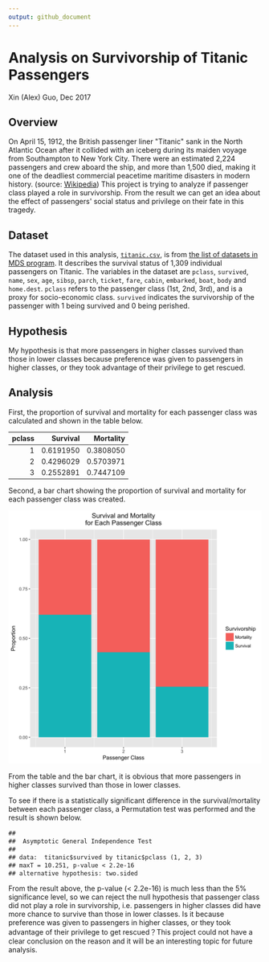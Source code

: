 ```yaml
---
output: github_document
---
```






# Analysis on Survivorship of Titanic Passengers

Xin (Alex) Guo, Dec 2017

## Overview

On April 15, 1912, the British passenger liner "Titanic" sank in the North Atlantic Ocean after it collided with an iceberg during its maiden voyage from Southampton to New York City. There were an estimated 2,224 passengers and crew aboard the ship, and more than 1,500 died, making it one of the deadliest commercial peacetime maritime disasters in modern history. (source: [Wikipedia](https://en.wikipedia.org/wiki/RMS_Titanic)) This project is trying to analyze if passenger class played a role in survivorship. From the result we can get an idea about the effect of passengers' social status and privilege on their fate in this tragedy.

## Dataset

The dataset used in this analysis, [`titanic.csv`](https://github.com/alexguoxin/Survivorship-of-Titanic-Passengers/blob/master/data/titanic.csv), is from [the list of datasets in MDS program](https://github.ubc.ca/ubc-mds-2017/datasets). It describes the survival status of 1,309 individual passengers on Titanic. The variables in the dataset are `pclass`, `survived`, `name`, `sex`, `age`, `sibsp`, `parch`, `ticket`, `fare`, `cabin`, `embarked`, `boat`, `body` and `home.dest`. `pclass` refers to the passenger class (1st, 2nd, 3rd), and is a proxy for socio-economic class. `survived` indicates the survivorship of the passenger with 1 being survived and 0 being perished. 

## Hypothesis

My hypothesis is that more passengers in higher classes survived than those in lower classes because preference was given to passengers in higher classes, or they took advantage of their privilege to get rescued.

## Analysis

First, the proportion of survival and mortality for each passenger class was calculated and shown in the table below.


| pclass|  Survival| Mortality|
|------:|---------:|---------:|
|      1| 0.6191950| 0.3808050|
|      2| 0.4296029| 0.5703971|
|      3| 0.2552891| 0.7447109|

Second, a bar chart showing the proportion of survival and mortality for each passenger class was created.

![](../results/figure/bar_chart.png)

From the table and the bar chart, it is obvious that more passengers in higher classes survived than those in lower classes.

To see if there is a statistically significant difference in the survival/mortality between each passenger class, a Permutation test was performed and the result is shown below.


```
## 
## 	Asymptotic General Independence Test
## 
## data:  titanic$survived by titanic$pclass (1, 2, 3)
## maxT = 10.251, p-value < 2.2e-16
## alternative hypothesis: two.sided
```

From the result above, the p-value (< 2.2e-16) is much less than the 5% significance level, so we can reject the null hypothesis that passenger class did not play a role in survivorship, i.e. passengers in higher classes did have more chance to survive than those in lower classes. Is it because preference was given to passengers in higher classes, or they took advantage of their privilege to get rescued？This project could not have a clear conclusion on the reason and it will be an interesting topic for future analysis.
